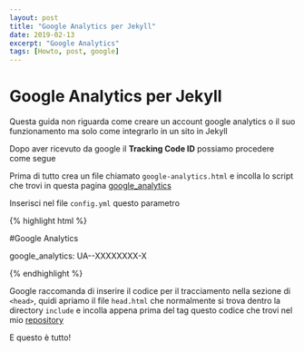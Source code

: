 ```yaml
---
layout: post
title: "Google Analytics per Jekyll"
date: 2019-02-13
excerpt: "Google Analytics"
tags: [Howto, post, google]
---
```

**Google Analytics per Jekyll**
===

Questa guida non riguarda come creare un account google analytics o il suo funzionamento ma solo come integrarlo in un sito in Jekyll

Dopo aver ricevuto da google il **Tracking Code ID** possiamo procedere come segue

Prima di tutto crea un file chiamato `google-analytics.html` e incolla lo script che trovi in questa pagina [google_analytics](https://github.com/francescolv/francescolv.github.io/blob/master/_includes/google-analytics.html)

Inserisci nel file `config.yml` questo parametro

{% highlight html %}

#Google Analytics

google_analytics: UA--XXXXXXXX-X

{% endhighlight %}

Google raccomanda di inserire il codice per il tracciamento nella sezione di `<head>`, quidi apriamo il file `head.html` che normalmente si trova dentro la directory `include` e incolla appena prima del tag </head> questo codice che trovi nel mio [repository]()

E questo è tutto!